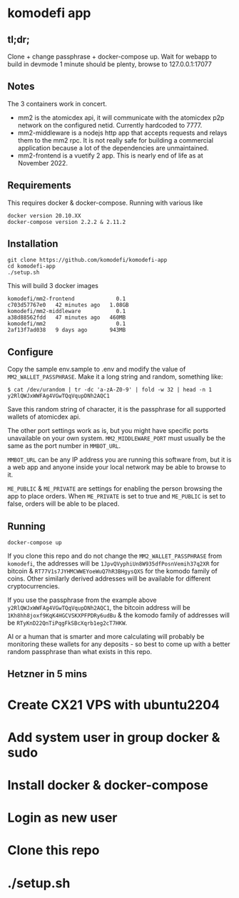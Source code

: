 # komodefi app

## tl;dr;
Clone + change passphrase + docker-compose up. Wait for webapp to build in devmode 1 minute should be plenty, browse to 127.0.0.1:17077

## Notes

The 3 containers work in concert.
* mm2 is the atomicdex api, it will communicate with the atomicdex p2p network on the configured netid. Currently hardcoded to 7777.
* mm2-middleware is a nodejs http app that accepts requests and relays them to the mm2 rpc. It is not really safe for building a commercial application because a lot of the dependencies are unmaintained.
* mm2-frontend is a vuetify 2 app. This is nearly end of life as at November 2022.

## Requirements

This requires docker & docker-compose.
Running with various like
```
docker version 20.10.XX
docker-compose version 2.2.2 & 2.11.2
```

## Installation

```
git clone https://github.com/komodefi/komodefi-app
cd komodefi-app
./setup.sh
```

This will build 3 docker images
```
komodefi/mm2-frontend             0.1                         c703d57767e0   42 minutes ago   1.08GB
komodefi/mm2-middleware           0.1                         a38d88562fdd   47 minutes ago   460MB
komodefi/mm2                      0.1                         2af13f7ad038   9 days ago       943MB
```

## Configure

Copy the sample env.sample to .env and modify the value of `MM2_WALLET_PASSPHRASE`. Make it a long string and random, something like:
```
$ cat /dev/urandom | tr -dc 'a-zA-Z0-9' | fold -w 32 | head -n 1
y2RlQWJxWWFAg4VGwTQqVqupDNh2AQC1
```
Save this random string of character, it is the passphrase for all supported wallets of atomicdex api.

The other port settings work as is, but you might have specific ports unavailable on your own system.
`MM2_MIDDLEWARE_PORT` must usually be the same as the port number in `MMBOT_URL`.

`MMBOT_URL` can be any IP address you are running this software from, but it is a web app and anyone inside your local network may be able to browse to it.

`ME_PUBLIC` & `ME_PRIVATE` are settings for enabling the person browsing the app to place orders. When `ME_PRIVATE` is set to true and `ME_PUBLIC` is set to false, orders will be able to be placed.

## Running

```
docker-compose up
```

If you clone this repo and do not change the `MM2_WALLET_PASSPHRASE` from `komodefi`, the addresses will be `1JpvQVyphiUn8W935dfPosnVemih37q2XR` for bitcoin & `RT77V1s7JYHMCWWEYoeWuQ7hR3BHgysQXS` for the komodo family of coins. Other similarly derived addresses will be available for different cryptocurrencies.

If you use the passphrase from the example above `y2RlQWJxWWFAg4VGwTQqVqupDNh2AQC1`, the bitcoin address will be `1Kh8hh8joxf9KqK4HGCVSKXPFPDRy6udBu` & the komodo family of addresses will be `RTyKnD22QnTiPqgFkSBcXqrb1eg2cT7HKW`.

AI or a human that is smarter and more calculating will probably be monitoring these wallets for any deposits - so best to come up with a better random passphrase than what exists in this repo.

## Hetzner in 5 mins
# Create CX21 VPS with ubuntu2204
# Add system user in group docker & sudo
# Install docker & docker-compose
# Login as new user
# Clone this repo
# ./setup.sh
